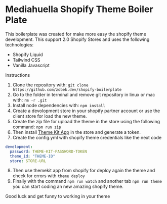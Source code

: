 # Mediahuella Shopify Theme Boiler Plate

This boilerplate was created for make more easy the shopify theme development. This support 2.0 Shopify Stores and uses the following technologies:

- Shopify Liquid
- Tailwind CSS
- Vanilla Javascript 

Instructions

1. Clone the repository with: 
`git clone https://github.com/zobek.dev/shopify-boilerplate`
2. Go to the folder in terminal  and remove git repository in linux or mac with: `rm -r .git`
3. Install node dependencies with: `npm install`
4. Create a devolopment store in your shopify partner account or use the client store for load the new theme.
5. Create the zip file for upload the theme in the store using the following command: `npm run zip`
6. Then install [Theme Kit App](https://apps.shopify.com/theme-kit-access?locale=es) in the store and generate a token.
7. Create the config.yml with shopify theme credentials like the next code
```yaml
development:
  password: THEME-KIT-PASSWORD-TOKEN
  theme_id: "THEME-ID"
  store: STORE-URL
```
8. Then use themekit app from shopify for deploy again the theme and check for errors with `theme deploy`
9. Finally with the command `npm run watch` and another tab `npm run theme` you can start coding an new amazing shopify theme.

Good luck and get funny to working in your theme
